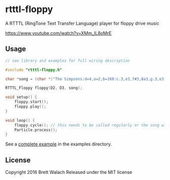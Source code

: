 # rtttl-floppy

A RTTTL (RingTone Text Transfer Language) player for floppy drive music

https://www.youtube.com/watch?v=XMm_lL8oMrE

## Usage

```c++
// see library and examples for full wiring description

#include "rtttl-floppy.h"

char *song = (char *)"The Simpsons:d=4,o=2,b=168:c.3,e3,f#3,8a3,g.3,e3,c3,8a,8f#,8f#,8f#,2g,8p,8p,8f#,8f#,8f#,8g,a#.,8c3,8c3,8c3,c3";

RTTTL_Floppy floppy(D2, D3, song);

void setup() {
    floppy.start();
    floppy.play();
}

void loop() {
    floppy.cycle(); // this needs to be called regularly or the song will stall
    Particle.process();
}
```

See a [complete example](examples/music-box/music-box.ino) in the examples directory.

## License
Copyright 2016 Brett Walach
Released under the MIT license
